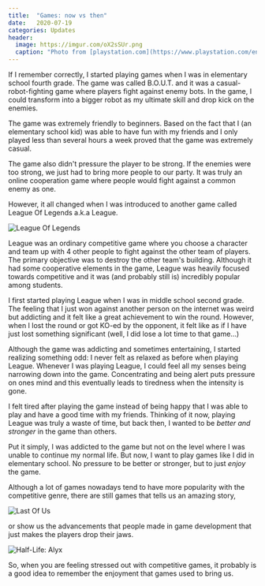 ```yaml
---
title:  "Games: now vs then"
date:   2020-07-19
categories: Updates
header:
  image: https://imgur.com/oX2sSUr.png
  caption: "Photo from [playstation.com](https://www.playstation.com/en-us/games/tom-clancys-rainbow-six-siege-ps4/beginners-guide-to-rainbow-six-siege/)"
---
```


If I remember correctly, I started playing games when I was in elementary school fourth grade.
The game was called B.O.U.T. and it was a casual-robot-fighting game where players fight against enemy bots.
In the game, I could transform into a bigger robot as my ultimate skill and drop kick on the enemies.

The game was extremely friendly to beginners.
Based on the fact that I (an elementary school kid) was able to have fun with my friends and I only played less than several hours a week proved that the game was extremely casual.

The game also didn't pressure the player to be strong.
If the enemies were too strong, we just had to bring more people to our party.
It was truly an online cooperation game where people would fight against a common enemy as one.

However, it all changed when I was introduced to another game called League Of Legends a.k.a League.

![League Of Legends](https://otakukart.com/wp-content/uploads/2021/04/league-of-legends.jpg)

League was an ordinary competitive game where you choose a character and team up with 4 other people to fight against the other team of players.
The primary objective was to destroy the other team's building.
Although it had some cooperative elements in the game, League was heavily focused towards competitive and it was (and probably still is) incredibly popular among students.

I first started playing League when I was in middle school second grade.
The feeling that I just won against another person on the internet was weird but addicting and it felt like a great achievement to win the round.
However, when I lost the round or got KO-ed by the opponent, it felt like as if I have just lost something significant (well, I did lose a lot time to that game...)

Although the game was addicting and sometimes entertaining, I started realizing something odd: 
I never felt as relaxed as before when playing League.
Whenever I was playing League, I could feel all my senses being narrowing down into the game.
Concentrating and being alert puts pressure on ones mind and this eventually leads to tiredness when the intensity is gone.

I felt tired after playing the game instead of being happy that I was able to play and have a good time with my friends.
Thinking of it now, playing League was truly a waste of time, but back then, I wanted to be *better and stronger* in the game than others.

Put it simply, I was addicted to the game but not on the level where I was unable to continue my normal life.
But now, I want to play games like I did in elementary school.
No pressure to be better or stronger, but to just *enjoy* the game.

Although a lot of games nowadays tend to have more popularity with the competitive genre, 
there are still games that tells us an amazing story,

![Last Of Us](https://image.api.playstation.com/vulcan/img/rnd/202010/2716/JgIondlqViKdq8sTE1HhKTRF.png)

or show us the advancements that people made in game development that just makes the players drop their jaws.

![Half-Life: Alyx](https://www.roadtovr.com/wp-content/uploads/2020/03/half-life-alyx-title.jpg)

So, when you are feeling stressed out with competitive games, it probably is a good idea to remember the enjoyment that games used to bring us.